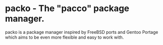 packo - The "pacco" package manager.
====================================

packo is a package manager inspired by FreeBSD ports and Gentoo Portage which aims
to be even more flexible and easy to work with.

